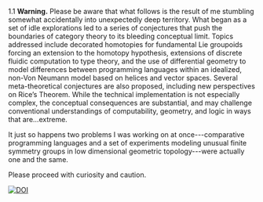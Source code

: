 1.1 **Warning.** Please be aware that what follows is the result of me stumbling somewhat accidentally into unexpectedly deep territory. What began as a set of idle explorations led to a series of conjectures that push the boundaries of category theory to its bleeding conceptual limit. Topics addressed include decorated homotopies for fundamental Lie groupoids forcing an extension to the homotopy hypothesis, extensions of discrete fluidic computation to type theory, and the use of differential geometry to model differences between programming languages within an idealized, non-Von Neumann model based on helices and vector spaces. Several meta-theoretical conjectures are also proposed, including new perspectives on Rice’s Theorem.
While the technical implementation is not especially complex, the conceptual consequences are substantial, and may challenge conventional understandings of computability, geometry, and logic in ways that are...extreme.

It just so happens two problems I was working on at once---comparative programming languages and a set of experiments modeling unusual finite symmetry groups in low dimensional geometric topology---were actually one and the same.

Please proceed with curiosity and caution.

[![DOI](https://zenodo.org/badge/1007378747.svg)](https://doi.org/10.5281/zenodo.15851975)


